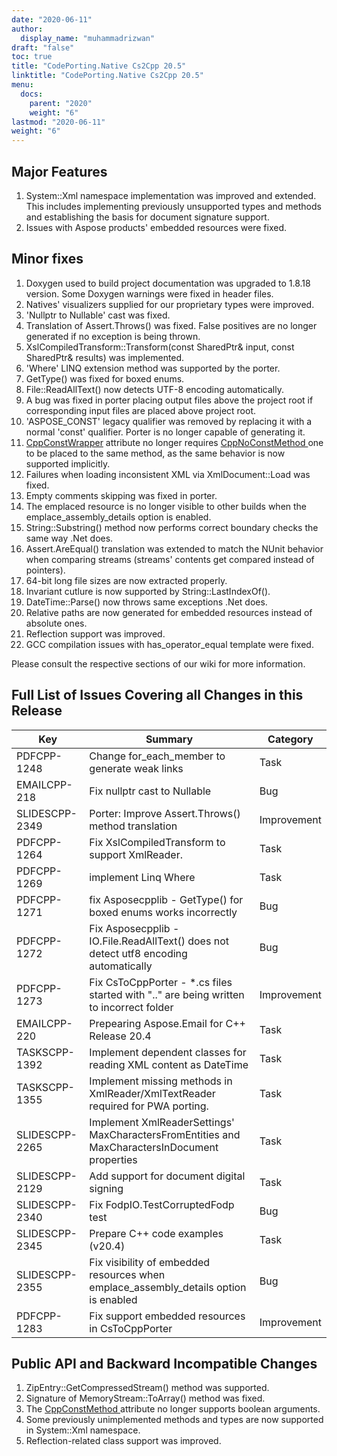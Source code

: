 ```yaml
---
date: "2020-06-11"
author:
  display_name: "muhammadrizwan"
draft: "false"
toc: true
title: "CodePorting.Native Cs2Cpp 20.5"
linktitle: "CodePorting.Native Cs2Cpp 20.5"
menu:
  docs:
    parent: "2020"
    weight: "6"
lastmod: "2020-06-11"
weight: "6"
---
```


## Major Features ##

1. System::Xml namespace implementation was improved and extended. This includes implementing previously unsupported types and methods and establishing the basis for document signature support.
1. Issues with Aspose products' embedded resources were fixed.

## Minor fixes ##

1. Doxygen used to build project documentation was upgraded to 1.8.18 version. Some Doxygen warnings were fixed in header files.
1. Natives' visualizers supplied for our proprietary types were improved.
1. 'Nullptr to Nullable<T>' cast was fixed.
1. Translation of Assert.Throws() was fixed. False positives are no longer generated if no exception is being thrown.
1. XslCompiledTransform::Transform(const SharedPtr<XmlReader>& input, const SharedPtr<XmlWriter>& results) was implemented.
1. 'Where' LINQ extension method was supported by the porter.
1. GetType() was fixed for boxed enums.
1. File::ReadAllText() now detects UTF-8 encoding automatically.
1. A bug was fixed in porter placing output files above the project root if corresponding input files are placed above project root.
1. 'ASPOSE_CONST' legacy qualifier was removed by replacing it with a normal 'const' qualifier. Porter is no longer capable of generating it.
1. [CppConstWrapper](https://docs.codeporting.com/native/cs2cpp/developer-guide/codeporting-native-cs2cpp-attributes/#HCppConstWrapper) attribute no longer requires [CppNoConstMethod ](https://docs.codeporting.com/native/cs2cpp/developer-guide/codeporting-native-cs2cpp-attributes/#HCppConstMethod-1)one to be placed to the same method, as the same behavior is now supported implicitly.
1. Failures when loading inconsistent XML via XmlDocument::Load was fixed.
1. Empty comments skipping was fixed in porter.
1. The emplaced resource is no longer visible to other builds when the emplace_assembly_details option is enabled.
1. String::Substring() method now performs correct boundary checks the same way .Net does.
1. Assert.AreEqual() translation was extended to match the NUnit behavior when comparing streams (streams' contents get compared instead of pointers).
1. 64-bit long file sizes are now extracted properly.
1. Invariant cutlure is now supported by String::LastIndexOf().
1. DateTime::Parse() now throws same exceptions .Net does.
1. Relative paths are now generated for embedded resources instead of absolute ones.
1. Reflection support was improved.
1. GCC compilation issues with has_operator_equal template were fixed.

Please consult the respective sections of our wiki for more information.

## Full List of Issues Covering all Changes in this Release ##

| Key | Summary | Category
---| ---|  ---|
|PDFCPP-1248|Change for_each_member to generate weak links|Task
|EMAILCPP-218|Fix nullptr cast to Nullable|Bug
|SLIDESCPP-2349|Porter: Improve Assert.Throws() method translation|Improvement
|PDFCPP-1264|Fix XslCompiledTransform to support XmlReader.|Task
|PDFCPP-1269|implement Linq Where|Task
|PDFCPP-1271|fix Asposecpplib - GetType() for boxed enums works incorrectly|Bug
|PDFCPP-1272|Fix Asposecpplib - IO.File.ReadAllText() does not detect utf8 encoding automatically|Bug
|PDFCPP-1273|Fix CsToCppPorter - *.cs files started with "\.." are being written to incorrect folder|Improvement
|EMAILCPP-220|Prepearing Aspose.Email for C++ Release 20.4|Task
|TASKSCPP-1392|Implement dependent classes for reading XML content as DateTime|Task
|TASKSCPP-1355|Implement missing methods in XmlReader/XmlTextReader required for PWA porting.|Task
|SLIDESCPP-2265|Implement XmlReaderSettings' MaxCharactersFromEntities and MaxCharactersInDocument properties|Task
|SLIDESCPP-2129|Add support for document digital signing|Task
|SLIDESCPP-2340|Fix FodpIO.TestCorruptedFodp test|Bug
|SLIDESCPP-2345|Prepare C++ code examples (v20.4)|Task
|SLIDESCPP-2355|Fix visibility of embedded resources when emplace_assembly_details option is enabled|Bug
|PDFCPP-1283|Fix support embedded resources in CsToCppPorter|Improvement

## Public API and Backward Incompatible Changes ##

1. ZipEntry::GetCompressedStream() method was supported.
1. Signature of MemoryStream::ToArray() method was fixed.
1. The [CppConstMethod ](https://docs.codeporting.com/native/cs2cpp/developer-guide/codeporting-native-cs2cpp-attributes/#HCppConstMethod)attribute no longer supports boolean arguments.
1. Some previously unimplemented methods and types are now supported in System::Xml namespace.
1. Reflection-related class support was improved.
